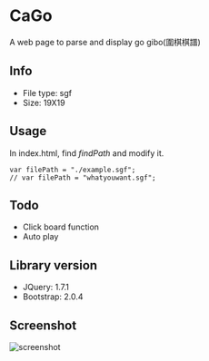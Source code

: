 # CaGo #

A web page to parse and display go gibo(圍棋棋譜) 

## Info ##

* File type: sgf
* Size: 19X19

## Usage ##

In index.html, find *findPath* and modify it.

	var filePath = "./example.sgf";
	// var filePath = "whatyouwant.sgf";

## Todo ##

* Click board function
* Auto play

## Library version ##
 
* JQuery: 1.7.1
* Bootstrap: 2.0.4

## Screenshot ##

![screenshot](http://i.minus.com/ibncGCLp1BESZH.png)

